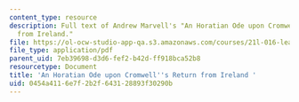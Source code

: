 ```yaml
---
content_type: resource
description: Full text of Andrew Marvell's "An Horatian Ode upon Cromwell's Return
  from Ireland."
file: https://ol-ocw-studio-app-qa.s3.amazonaws.com/courses/21l-016-learning-from-the-past-drama-science-performance-spring-2009/0454a4116e7f2b2f643128893f30290b_MIT21L_016s09_read14_horatian_ode.pdf
file_type: application/pdf
parent_uid: 7eb39698-d3d6-fef2-b42d-ff918bca52b8
resourcetype: Document
title: 'An Horatian Ode upon Cromwell''s Return from Ireland '
uid: 0454a411-6e7f-2b2f-6431-28893f30290b
---
```

